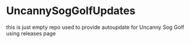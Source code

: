 # UncannySogGolfUpdates
this is just empty repo used to provide autoupdate for Uncanny Sog Golf using releases page
